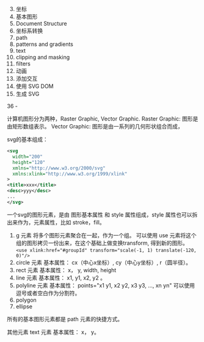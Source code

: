 3. 坐标
4. 基本图形
5. Document Structure
6. 坐标系转换
7. path
8. patterns and gradients
9. text
10. clipping and masking
11. filters
12. 动画
13. 添加交互
14. 使用 SVG DOM
15. 生成 SVG

36 - 

计算机图形分为两种，Raster Graphic, Vector Graphic.
Raster Graphic: 图形是由矩形数组表示。
Vector Graphic: 图形是由一系列的几何形状组合而成，

svg的基本组成：
```xml
<svg 
  width="200" 
  height="120" 
  xmlns="http://www.w3.org/2000/svg"
  xmlns:xlink="http://www.w3.org/1999/xlink"
>
<title>xxx</title>
<desc>yyy</desc>
...
</svg>
```
一个svg的图形元素，是由 图形基本属性 和 style 属性组成，style 属性也可以拆出来作为，元素属性，比如 stroke，fill。

1. g 元素
将多个图形元素聚合在一起，作为一个组。
可以使用 use 元素将这个组的图形拷贝一份出来，在这个基础上做变换transform, 得到新的图形。
`<use xlink:href="#groupId" transform="scale(-1, 1) translate(-120, 0)"/>`
2. circle 元素
基本属性： cx（中心x坐标）, cy（中心y坐标）, r（圆半径）。
3. rect 元素
基本属性： x， y, width, height
4. line 元素
基本属性： x1, y1, x2, y2 。
5. polyline 元素
基本属性： points="x1 y1, x2 y2, x3 y3, ..., xn yn"
可以使用逗号或者空白作为分割符。
6. polygon
7. ellipse



所有的基本图形元素都是 path 元素的快捷方式。


其他元素
text 元素
基本属性： x， y。









